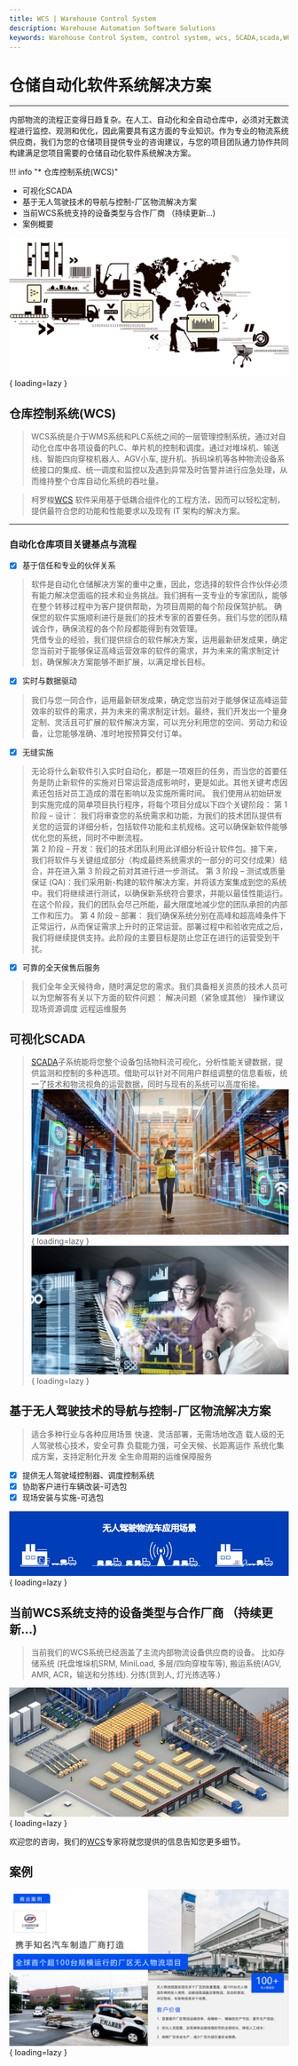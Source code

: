 ```yaml
---
title: WCS | Warehouse Control System
description: Warehouse Automation Software Solutions
keywords: Warehouse Control System, control system, wcs, SCADA,scada,WCS, warehouse automation control system, automation control system, automation warehouse
---
```


# 仓储自动化软件系统解决方案

------

内部物流的流程正变得日趋复杂。在人工、自动化和全自动仓库中，必须对无数流程进行监控、观测和优化，因此需要具有这方面的专业知识。作为专业的物流系统供应商，我们为您的仓储项目提供专业的咨询建议，与您的项目团队通力协作共同构建满足您项目需要的仓储自动化软件系统解决方案。

!!! info "* 仓库控制系统(WCS)"
 * 可视化SCADA
 * 基于无人驾驶技术的导航与控制-厂区物流解决方案
 * 当前WCS系统支持的设备类型与合作厂商 （持续更新...)
 * 案例概要

![overview_pic][1]{ loading=lazy }

## 仓库控制系统(WCS)

> WCS系统是介于WMS系统和PLC系统之间的一层管理控制系统，通过对自动化仓库中各项设备的PLC、单片机的控制和调度。通过对堆垛机、输送线、智能四向穿梭机器人、AGV小车, 提升机、拆码垛机等各种物流设备系统接口的集成、统一调度和监控以及遇到异常及时告警并进行应急处理，从而维持整个仓库自动化系统的吞吐量。

> 柯罗梭[WCS](https://www.56yhz.com/contact_us/) 软件采用基于低耦合组件化的工程方法，因而可以轻松定制，提供最符合您的功能和性能要求以及现有 IT 架构的解决方案。

------

### 自动化仓库项目关键基点与流程

- [x] 基于信任和专业的伙伴关系
>软件是自动化仓储解决方案的重中之重，因此，您选择的软件合作伙伴必须有能力解决您面临的技术和业务挑战。我们拥有一支专业的专家团队，能够在整个转移过程中为客户提供帮助，为项目周期的每个阶段保驾护航。
确保您的软件实施顺利进行是我们的技术专家的首要任务。我们与您的团队精诚合作，确保流程的各个阶段都能得到有效管理。  
    凭借专业的经验，我们提供综合的软件解决方案，运用最新研发成果，确定您当前对于能够保证高峰运营效率的软件的需求，并为未来的需求制定计划，确保解决方案能够不断扩展，以满足增长目标。 

- [x] 实时与数据驱动
> 我们与您一同合作，运用最新研发成果，确定您当前对于能够保证高峰运营效率的软件的需求，并为未来的需求制定计划。最终，我们开发出一个量身定制、灵活且可扩展的软件解决方案，可以充分利用您的空间、劳动力和设备，让您能够准确、准时地按预算交付订单。 

- [x] 无缝实施
>无论将什么新软件引入实时自动化，都是一项艰巨的任务，而当您的首要任务是防止新软件的实施对日常运营造成影响时，更是如此。其他关键考虑因素还包括对员工造成的潜在影响以及实施所需时间。 
    我们使用从初始研发到实施完成的简单项目执行程序，将每个项目分成以下四个关键阶段： 
    第 1 阶段 – 设计： 我们将审查您的系统需求和功能，为我们的技术团队提供有关您的运营的详细分析，包括软件功能和主机规格。这可以确保新软件能够优化您的系统，同时不中断流程。  
    第 2 阶段 – 开发：我们的技术团队利用此详细分析设计软件包。接下来，我们将软件与关键组成部分（构成最终系统需求的一部分的可交付成果）结合，并在进入第 3 阶段之前对其进行进一步测试。 
    第 3 阶段 – 测试或质量保证 (QA)：我们采用新-构建的软件解决方案，并将该方案集成到您的系统中。我们将继续进行测试，以确保新系统符合要求，并能以最佳性能运行。在这个阶段，我们的团队会尽己所能，最大限度地减少您的团队承担的内部工作和压力。 
    第 4 阶段 – 部署： 我们确保系统分别在高峰和超高峰条件下正常运行，从而保证需求上升时的正常运营。部署过程中和验收完成之后，我们将继续提供支持。此阶段的主要目标是防止您正在进行的运营受到干扰。 

- [x] 可靠的全天侯售后服务
>我们全年全天候待命，随时满足您的需求。我们具备相关资质的技术人员可以为您解答有关以下方面的软件问题：
    解决问题（紧急或其他）
    操作建议
    现场资源调度
    远程运维服务

## 可视化SCADA
>[SCADA](https://www.56yhz.com/contact_us/)子系统能将您整个设备包括物料流可视化，分析性能关键数据，提供监测和控制的多种选项。借助可以针对不同用户群组调整的信息看板，统一了技术和物流视角的运营数据，同时与现有的系统可以高度衔接。
![SCADA_viewer][2]{ loading=lazy }
![SCADA_Monitor][3]{ loading=lazy }

## 基于无人驾驶技术的导航与控制-厂区物流解决方案
>适合多种行业与各种应用场景
    快速、灵活部署，无需场地改造
    载人级的无人驾驶核心技术，安全可靠
    负载能力强，可全天候、长距离运作
    系统化集成方案，支持定制化开发
    全生命周期的运维保障服务

- [x] 提供无人驾驶域控制器、调度控制系统
- [x] 协助客户进行车辆改装-可选包
- [x] 现场安装与实施-可选包

![L4_Driver][4]{ loading=lazy }

## 当前WCS系统支持的设备类型与合作厂商 （持续更新...)
>当前我们的WCS系统已经涵盖了主流内部物流设备供应商的设备。 比如存储系统 (托盘堆垛机SRM, MiniLoad, 多层/四向穿梭车等), 搬运系统(AGV, AMR, ACR，输送和分拣线). 分拣(货到人, 灯光拣选等.)

![wcs_equipment_overview][5]{ loading=lazy }

欢迎您的咨询，我们的[WCS](https://www.56yhz.com/contact_us/)专家将就您提供的信息告知您更多细节。

## 案例 
![case1][6]{ loading=lazy }


[1]: assets/images/warehouse_overview.png
[2]: assets/images/shutterstock.webp
[3]: assets/images/SCADA.jpg
[4]: assets/images/L4_scene_zh.png
[5]: assets/images/wcs_equipment_overview.jpg
[6]: assets/images/case_zh.png
